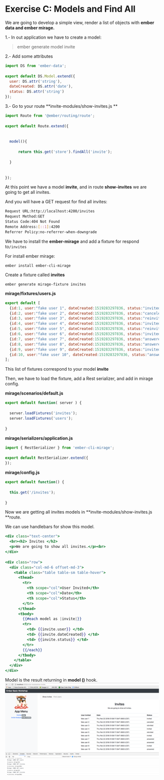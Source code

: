 # Exercise C: Models and Find All

We are going to develop a simple view, render a list of objects with **ember data and ember mirage.**

1.- In out application we have to create a model:

> ember generate model invite

2.- Add some attributes

```js
import DS from 'ember-data';

export default DS.Model.extend({
  user: DS.attr('string'),
  dateCreated: DS.attr('date'),
  status: DS.attr('string')
});
```

3.- Go to your route **invite-modules/show-invites.js **

```js
import Route from '@ember/routing/route';

export default Route.extend({


  model(){

      return this.get('store').findAll('invite');

  }


});
```

At this point we have a model **invite**, and in route **show-invites** we are going to get all invites.

And you will have a GET request for find all invites:

```bash
Request URL:http://localhost:4200/invites
Request Method:GET
Status Code:404 Not Found
Remote Address:[::1]:4200
Referrer Policy:no-referrer-when-downgrade
```

We have to install the **ember-mirage** and add a fixture for respond to`/invites`

For install ember mirage:

```
ember install ember-cli-mirage
```

Create a fixture called **invites**

```
ember generate mirage-fixture invites
```

**mirage/fixtures/users.js**

```js
export default [
  {id:1, user:"fake user 1", dateCreated:1519283297836, status:"invited"},
  {id:2, user:"fake user 2", dateCreated:1519283297836, status:"canceled"},
  {id:3, user:"fake user 3", dateCreated:1519283297836, status:"reinvited"},
  {id:4, user:"fake user 4", dateCreated:1519283297836, status:"invited"},
  {id:5, user:"fake user 5", dateCreated:1519283297836, status:"reinvited"},
  {id:6, user:"fake user 6", dateCreated:1519283297836, status:"invited"},
  {id:7, user:"fake user 7", dateCreated:1519283297836, status:"answered"},
  {id:8, user:"fake user 8", dateCreated:1519283297836, status:"answered"},
  {id:9, user:"fake user 9", dateCreated:1519283297836, status:"invited"},
  {id:10, user:"fake user 10", dateCreated:1519283297836, status:"answered"}
];
```

This list of fixtures correspond to your model **invite**

Then, we have to load the fixture, add a Rest serializer, and add in mirage config.

**mirage/scenarios/default.js**

```js
export default function( server ) {

  server.loadFixtures('invites');
  server.loadFixtures('users');

}
```

**mirage/serializers/application.js**

```js
import { RestSerializer } from 'ember-cli-mirage';

export default RestSerializer.extend({
});
```

**mirage/config.js**

```js
export default function() {

  this.get('/invites');

}
```

Now we are getting all invites models in **invite-modules/show-invites.js **route.

We can use handlebars for show this model.

```handlebars
<div class="text-center">
  <br><h2> Invites </h2>
  <p>We are going to show all invites.</p><br>
</div>

<div class="row">
  <div class="col-md-6 offset-md-3">
    <table class="table table-sm table-hover">
      <thead>
        <tr>
          <th scope="col">User Invited</th>
          <th scope="col">Date</th>
          <th scope="col">Status</th>
        </tr>
      </thead>
      <tbody>
        {{#each model as |invite|}}
        <tr>
          <td> {{invite.user}} </td>
          <td> {{invite.dateCreated}} </td>
          <td> {{invite.status}} </td>
        </tr>
        {{/each}}
      </tbody>
    </table>
  </div>
</div>
```

Model is the result returning in **model \(\)** hook.![](/assets/getting.png)

